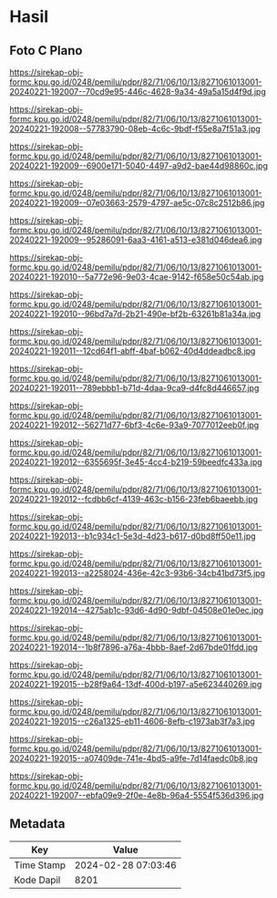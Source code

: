 # Hasil

## Foto C Plano

https://sirekap-obj-formc.kpu.go.id/0248/pemilu/pdpr/82/71/06/10/13/8271061013001-20240221-192007--70cd9e95-446c-4628-9a34-49a5a15d4f9d.jpg

https://sirekap-obj-formc.kpu.go.id/0248/pemilu/pdpr/82/71/06/10/13/8271061013001-20240221-192008--57783790-08eb-4c6c-9bdf-f55e8a7f51a3.jpg

https://sirekap-obj-formc.kpu.go.id/0248/pemilu/pdpr/82/71/06/10/13/8271061013001-20240221-192009--6900e171-5040-4497-a9d2-bae44d98860c.jpg

https://sirekap-obj-formc.kpu.go.id/0248/pemilu/pdpr/82/71/06/10/13/8271061013001-20240221-192009--07e03663-2579-4797-ae5c-07c8c2512b86.jpg

https://sirekap-obj-formc.kpu.go.id/0248/pemilu/pdpr/82/71/06/10/13/8271061013001-20240221-192009--95286091-6aa3-4161-a513-e381d046dea6.jpg

https://sirekap-obj-formc.kpu.go.id/0248/pemilu/pdpr/82/71/06/10/13/8271061013001-20240221-192010--5a772e96-9e03-4cae-9142-f658e50c54ab.jpg

https://sirekap-obj-formc.kpu.go.id/0248/pemilu/pdpr/82/71/06/10/13/8271061013001-20240221-192010--96bd7a7d-2b21-490e-bf2b-63261b81a34a.jpg

https://sirekap-obj-formc.kpu.go.id/0248/pemilu/pdpr/82/71/06/10/13/8271061013001-20240221-192011--12cd64f1-abff-4baf-b062-40d4ddeadbc8.jpg

https://sirekap-obj-formc.kpu.go.id/0248/pemilu/pdpr/82/71/06/10/13/8271061013001-20240221-192011--789ebbb1-b71d-4daa-9ca9-d4fc8d446657.jpg

https://sirekap-obj-formc.kpu.go.id/0248/pemilu/pdpr/82/71/06/10/13/8271061013001-20240221-192012--56271d77-6bf3-4c6e-93a9-7077012eeb0f.jpg

https://sirekap-obj-formc.kpu.go.id/0248/pemilu/pdpr/82/71/06/10/13/8271061013001-20240221-192012--6355695f-3e45-4cc4-b219-59beedfc433a.jpg

https://sirekap-obj-formc.kpu.go.id/0248/pemilu/pdpr/82/71/06/10/13/8271061013001-20240221-192012--fcdbb6cf-4139-463c-b156-23feb6baeebb.jpg

https://sirekap-obj-formc.kpu.go.id/0248/pemilu/pdpr/82/71/06/10/13/8271061013001-20240221-192013--b1c934c1-5e3d-4d23-b617-d0bd8ff50e11.jpg

https://sirekap-obj-formc.kpu.go.id/0248/pemilu/pdpr/82/71/06/10/13/8271061013001-20240221-192013--a2258024-436e-42c3-93b6-34cb41bd73f5.jpg

https://sirekap-obj-formc.kpu.go.id/0248/pemilu/pdpr/82/71/06/10/13/8271061013001-20240221-192014--4275ab1c-93d6-4d90-9dbf-04508e01e0ec.jpg

https://sirekap-obj-formc.kpu.go.id/0248/pemilu/pdpr/82/71/06/10/13/8271061013001-20240221-192014--1b8f7896-a76a-4bbb-8aef-2d67bde01fdd.jpg

https://sirekap-obj-formc.kpu.go.id/0248/pemilu/pdpr/82/71/06/10/13/8271061013001-20240221-192015--b28f9a64-13df-400d-b197-a5e623440269.jpg

https://sirekap-obj-formc.kpu.go.id/0248/pemilu/pdpr/82/71/06/10/13/8271061013001-20240221-192015--c26a1325-eb11-4606-8efb-c1973ab3f7a3.jpg

https://sirekap-obj-formc.kpu.go.id/0248/pemilu/pdpr/82/71/06/10/13/8271061013001-20240221-192015--a07409de-741e-4bd5-a9fe-7d14faedc0b8.jpg

https://sirekap-obj-formc.kpu.go.id/0248/pemilu/pdpr/82/71/06/10/13/8271061013001-20240221-192007--ebfa09e9-2f0e-4e8b-96a4-5554f536d396.jpg


## Metadata

| Key        | Value               |
| ---------- | ------------------- |
| Time Stamp | 2024-02-28 07:03:46 |
| Kode Dapil | 8201                |



